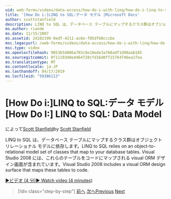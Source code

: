 ```yaml
---
uid: web-forms/videos/data-access/how-do-i-with-linq/how-do-i-linq-to-sql-data-model
title: '[How Do i:]LINQ to SQL:データ モデル |Microsoft Docs'
author: scottstanfield
description: LINQ to SQL は、データベース テーブルにマップするクラス群はオブジェクト リレーショナル モデルに依存します。 Visual Studio 2008 には、ビジュアルの ORM デザイン画面が含まれています.
ms.author: riande
ms.date: 11/15/2007
ms.assetid: 24282199-9edf-4211-ac6e-f05df68cccbe
msc.legacyurl: /web-forms/videos/data-access/how-do-i-with-linq/how-do-i-linq-to-sql-data-model
msc.type: video
ms.openlocfilehash: 9053b5d006a703c9e10ede3a768adf1d90aab185
ms.sourcegitcommit: 0f1119340e4464720cfd16d0ff15764746ea1fea
ms.translationtype: MT
ms.contentlocale: ja-JP
ms.lasthandoff: 04/17/2019
ms.locfileid: "59386113"
---
```

# <a name="how-do-i-linq-to-sql-data-model"></a><span data-ttu-id="c30a3-104">[How Do i:]LINQ to SQL:データ モデル</span><span class="sxs-lookup"><span data-stu-id="c30a3-104">[How Do I:] LINQ to SQL: Data Model</span></span>

<span data-ttu-id="c30a3-105">によって[Scott Stanfield](https://github.com/scottstanfield)</span><span class="sxs-lookup"><span data-stu-id="c30a3-105">by [Scott Stanfield](https://github.com/scottstanfield)</span></span>

<span data-ttu-id="c30a3-106">LINQ to SQL は、データベース テーブルにマップするクラス群はオブジェクト リレーショナル モデルに依存します。</span><span class="sxs-lookup"><span data-stu-id="c30a3-106">LINQ to SQL relies on an object-to-relational model set of classes that map to your database tables.</span></span> <span data-ttu-id="c30a3-107">Visual Studio 2008 には、これらのテーブルをコードにマップされる visual ORM デザイン画面が含まれています。</span><span class="sxs-lookup"><span data-stu-id="c30a3-107">Visual Studio 2008 includes a visual ORM design surface that maps these tables to code.</span></span>

[<span data-ttu-id="c30a3-108">&#9654;ビデオ (4 分)</span><span class="sxs-lookup"><span data-stu-id="c30a3-108">&#9654; Watch video (4 minutes)</span></span>](https://channel9.msdn.com/Blogs/ASP-NET-Site-Videos/how-do-i-linq-to-sql-data-model)

> [!div class="step-by-step"]
> <span data-ttu-id="c30a3-109">[前へ](how-do-i-linq-to-sql-overview.md)
> [次へ](how-do-i-linq-to-sql-querying-the-database.md)</span><span class="sxs-lookup"><span data-stu-id="c30a3-109">[Previous](how-do-i-linq-to-sql-overview.md)
[Next](how-do-i-linq-to-sql-querying-the-database.md)</span></span>
